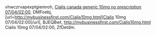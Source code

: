 vhwczrvapexptgiemroh, <a href="http://mybusinessfirst.com/Cialis10mg.html">Cialis canada generic 10mg no prescription 07/04/02:00</a>, DMFoebj, [url=http://mybusinessfirst.com/Cialis10mg.html]Cialis 10mg 07/04/02:00[/url], BJEQBwt, http://mybusinessfirst.com/Cialis10mg.html Cialis 10mg 07/04/02:00, ZfDetdm.

